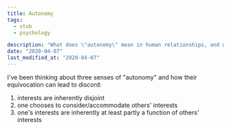 ```yaml
---
title: Autonomy
tags:
  - stub
  - psychology

description: "What does \"autonomy\" mean in human relationships, and why does it matter?"
date: "2020-04-07"
last_modified_at: "2020-04-07"
---
```


I've been thinking about three senses of "autonomy" and how their equivocation can lead to discord:

1. interests are inherently disjoint
2. one chooses to consider/accommodate others' interests
3. one's interests are inherently at least partly a function of others' interests
